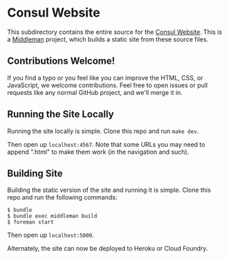 Consul Website
==============

This subdirectory contains the entire source for the [Consul Website](https://www.consul.io). This is a [Middleman](http://middlemanapp.com) project, which builds a static site from these source files.

Contributions Welcome!
----------------------

If you find a typo or you feel like you can improve the HTML, CSS, or JavaScript, we welcome contributions. Feel free to open issues or pull requests like any normal GitHub project, and we'll merge it in.

Running the Site Locally
------------------------

Running the site locally is simple. Clone this repo and run `make dev`.

Then open up `localhost:4567`. Note that some URLs you may need to append ".html" to make them work (in the navigation and such).

Building Site
-------------

Building the static version of the site and running it is simple. Clone this repo and run the following commands:

```
$ bundle
$ bundle exec middleman build
$ foreman start
```

Then open up `localhost:5000`.

Alternately, the site can now be deployed to Heroku or Cloud Foundry.

